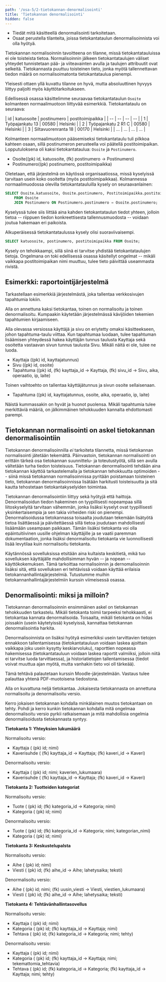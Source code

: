 ```yaml
---
path: '/osa-5/2-tietokannan-denormalisointi'
title: 'Tietokannan denormalisointi'
hidden: false
---
```



<text-box variant='learningObjectives' name='Oppimistavoitteet'>

- Tiedät mitä käsitteellä denormalisointi tarkoitetaan.
- Osaat perustella tilanteita, joissa tietokantataulun denormalisoinnista voi olla hyötyä.

</text-box>


Tietokannan normalisoinnin tavoitteena on tilanne, missä tietokantatauluissa ei ole toisteista tietoa. Normalisoinnin jälkeen tietokantataulujen väliset yhteydet tunnistetaan pää- ja viiteavainten avulla ja taulujen attribuutit ovat selkeitä. Tietokannasta puuttuu toisteinen tieto, jonka myötä tallennettavan tiedon määrä on normalisoimatonta tietokantataulua pienempi.

Yleisesti ottaen yllä kuvattu tilanne on hyvä, mutta absoluuttinen hyvyys liittyy paljolti myös käyttötarkoitukseen.

Edellisessä osassa käsittelimme seuraavaa tietokantataulun `Osoite` kolmanteen normaalimuotoon liittyvää esimerkkiä. Tietokantataulu on seuraava:

| id  | katuosoite           | postinumero  | postitoimipaikka  |
| --  | --                   | --           | --                |
| 1   | Työpajankatu 13      | 00580        | Helsinki          |
| 2   | Työpajankatu 2 R1 C  | 00580        | Helsinki          |
| 3   | Siltavuorenranta 18  | 00170        | Helsinki          |
| ... | ...                  | ...          | ...               |

Kolmanteen normaalimuotoon pääsemiseksi tietokantataulu tuli pilkkoa kahteen osaan, sillä postinumeron perusteella voi päätellä postitoimipaikan. Lopputuloksena oli kaksi tietokantataulua: `Osoite` ja `Postinumero`.

- Osoite((pk) id, katuosoite, (fk) postinumero -&gt; Postinumero)
- Postinumero((pk) postinumero, postitoimipaikka)

Oletetaan, että järjestelmä on käytössä organisaatiossa, missä kyselyissä tarvitaan usein koko osoitetta (myös postitoimipaikkaa). Kolmannessa normaalimuodossa olevilla tietokantatauluilla kysely on seuraavanlainen:

```sql
SELECT Osoite.katuosoite, Osoite.postinumero, Postitoimipaikka.postitoimipaikka
    FROM Osoite
    JOIN Postinumero ON Postinumero.postinumero = Osoite.postinumero;
```

Kyselyssä tulee siis liittää aina kahden tietokantataulun tiedot yhteen, jolloin tietoa -- riippuen tiedon konkreettisesta tallennusmuodosta -- voidaan joutua hakemaan eri paikoista.

Alkuperäisessä tietokantataulussa kysely olisi suoraviivaisempi.

```sql
SELECT katuosoite, postinumero, postitoimipaikka FROM Osoite;
```

Kysely on tehokkaampi, sillä siinä ei tarvitse yhdistää tietokantataulujen tietoja. Ongelmana on toki edellisessä osassa käsitellyt ongelmat -- mikäli vaikkapa postitoimipaikan nimi muuttuu, tulee tieto päivittää useammasta rivistä.


## Esimerkki: raportointijärjestelmä

Tarkastellaan esimerkkiä järjestelmästä, joka tallentaa verkkosivujen tapahtumia lokiin.

Alla on annettuna kaksi tietokantaa, toinen on normalisoitu ja toinen denormalisoitu. Kumpaakin käytetään järjestelmässä kävijöiden tekemien tapahtumien kirjaamiseen.

Alla olevassa versiossa käyttäjä ja sivu on eriytetty omaksi käsitteekseen, johon tapahtuma-taulu viittaa. Kun tapahtumaa luodaan, tulee tapahtuman lisäämisen yhteydessä hakea käyttäjän tunnus taulusta Kayttaja sekä osoitetta vastaavan sivun tunnus taulusta Sivu. Mikäli näitä ei ole, tulee ne luoda.

- Kayttaja ((pk) id, kayttajatunnus)
- Sivu ((pk) id, osoite)
- Tapahtuma ((pk) id, (fk) kayttaja\_id -&gt; Kayttaja, (fk) sivu\_id -&gt; Sivu, aika, operaatio, ip, laite)

Toinen vaihtoehto on tallentaa käyttäjätunnus ja sivun osoite sellaisenaan.

- Tapahtuma ((pk) id, kayttajatunnus, osoite, aika, operaatio, ip, laite)

Näistä kummassakin on hyvät ja huonot puolensa. Mikäli tapahtumia tulee merkittäviä määriä, on jälkimmäinen tehokkuuden kannalta ehdottomasti parempi.


## Tietokannan normalisointi on askel tietokannan denormalisointiin


Tietokannan denormalisoinnilla _ei_ tarkoiteta tilannetta, missä tietokannan normalisointi jätetään tekemättä. Päinvastoin, tietokannan normalisointi on erittäin tärkeä osa tietokannan suunnittelu- ja toteutustyötä, sillä sen avulla vältetään turha tiedon toisteisuus. Tietokannan denormalisointi tehdään aina tietokannan käyttöä tarkastelemalla ja tietokannan tehokkuutta optimoiden -- siinä missä tietokannan normalisoinnissa pyritään poistamaan toisteinen tieto, tietokannan denormalisoinnissa lisätään harkitusti toisteisuutta ja sitä kautta tehostetaan tietokantakyselyiden toimintaa.

Tietokannan denormalisointiin liittyy sekä hyötyjä että haittoja. Denormalisoidun tiedon hakeminen on tyypillisesti nopeampaa sillä liitoskyselyitä tarvitaan vähemmän, jonka lisäksi kyselyt ovat tyypillisesti yksinkertaisempia ja sen takia virheiden riski on pienempi. Denormalisoidussa tietokannassa toisaalta joudutaan tekemään lisätyötä tietoa lisättäessä ja päivitettäessä sillä tietoa joudutaan mahdollisesti lisäämään useampaan paikkaan. Tämän lisäksi tietokanta voi olla epäintuitiivinen uusille ohjelman käyttäjille ja se vaatii paremman dokumentaation, jonka lisäksi denormalisoitu tietokanta vie luonnollisesti lisää levytilaa kuin normalisoitu tietokanta.

Käytännössä sovelluksissa etsitään aina kultaista keskitietä, mikä tuo sovelluksen käyttäjälle mahdollisimman hyvän -- ja nopean -- käyttökokemuksen. Tämä tarkoittaa normalisoinnin ja dernomalisoinnin lisäksi sitä, että sovelluksen eri tehtävissä voidaan käyttää erilaisia tietokannanhallintajärjestelmiä. Tutustumme muihin tietokannanhallintajärjestelmiin kurssin viimeisessä osassa.


## Denormalisointi: miksi ja milloin?

Tietokannan denormalisoinnin ensimmäinen askel on tietokannan tehokkuuden tarkastelu. Mikäli tietokanta toimii tarpeeksi tehokkaasti, ei tietokantaa kannata denormalisoida. Toisaalta, mikäli tietokanta on hidas joissakin (usein käytetyissä) kyselyissä, kannattaa tietokannan denormalisointia harkita.

Denormalisoinnista on lisäksi hyötyä esimerkiksi usein tarvittavien tietojen ennakkoon tallentamisessa (tietokantatauluun voidaan laskea ajoittain vaikkapa joku usein kysytty keskiarvoluku), raporttien nopeassa hakemisessa (tietokantatauluun voidaan laskea raportit valmiiksi, jolloin niitä ei tarvitse luoda tarvittaessa), ja historiatietojen tallentamisessa (tiedot voivat muuttua ajan myötä, mutta vanhakin tieto voi oll tärkeää).

<quiznator id="5c604e18c41ed4148d96d192"></quiznator>


<moodle-exercise name="Tiedon denormalisointi">

Tämä tehtävä palautetaan kurssin Moodle-järjestelmään. Vastaus tulee palauttaa yhtenä PDF-muotoisena tiedostona.

Alla on kuvattuna neljä tietokantaa. Jokaisesta tietokannasta on annettuna normalisoitu ja denormalisoitu versio.

Kerro jokaisen tietokannan kohdalla minkälainen muutos tietokantaan on tehty. Pohdi ja kerro kunkin tietokannan kohdalla mitä ongelmaa denormalisoitu versio pyrkii ratkaisemaan ja mitä mahdollisia ongelmia denormalisoidusta tietokannasta syntyy.


**Tietokanta 1: Yhteyksien lukumäärä**

Normalisoitu versio:

- Kayttaja ( (pk) id; nimi)
- Kaverisuhde ( (fk) kayttaja\_id -> Kayttaja; (fk) kaveri\_id -> Kaveri)

Denormalisoitu versio:

- Kayttaja ( (pk) id; nimi; kaverien\_lukumaara)
- Kaverisuhde ( (fk) kayttaja\_id -> Kayttaja; (fk) kaveri\_id -> Kaveri)


**Tietokanta 2: Tuotteiden kategoriat**

Normalisoitu versio:

- Tuote ( (pk) id; (fk) kategoria\_id -> Kategoria; nimi)
- Kategoria ( (pk) id; nimi)

Denormalisoitu versio:

- Tuote ( (pk) id; (fk) kategoria\_id -> Kategoria; nimi; kategorian\_nimi)
- Kategoria ( (pk) id; nimi)


**Tietokanta 3: Keskustelupalsta**

Normalisoitu versio:

- Aihe ( (pk) id; nimi)
- Viesti ( (pk) id; (fk) aihe\_id -> Aihe; lahetysaika; teksti)

Denormalisoitu versio:

- Aihe ( (pk) id; nimi; (fk) uusin\_viesti -> Viesti, viestien\_lukumaara)
- Viesti ( (pk) id; (fk) aihe\_id -> Aihe; lahetysaika; teksti)


**Tietokanta 4: Tehtävänhallintasovellus**

Normalisoitu versio:

 - Kayttaja ( (pk) id; nimi)
 - Kategoria ( (pk) id; (fk) kayttaja\_id -> Kayttaja; nimi)
 - Tehtava ( (pk) id; (fk) kategoria\_id -> Kategoria; nimi; tehty)

 Denormalisoitu versio:

 - Kayttaja ( (pk) id; nimi)
 - Kategoria ( (pk) id; (fk) kayttaja\_id -> Kayttaja; nimi; tekemattomia_tehtavia)
 - Tehtava ( (pk) id; (fk) kategoria\_id -> Kategoria; (fk) kayttaja\_id -> Kayttaja; nimi; tehty)


</moodle-exercise>

